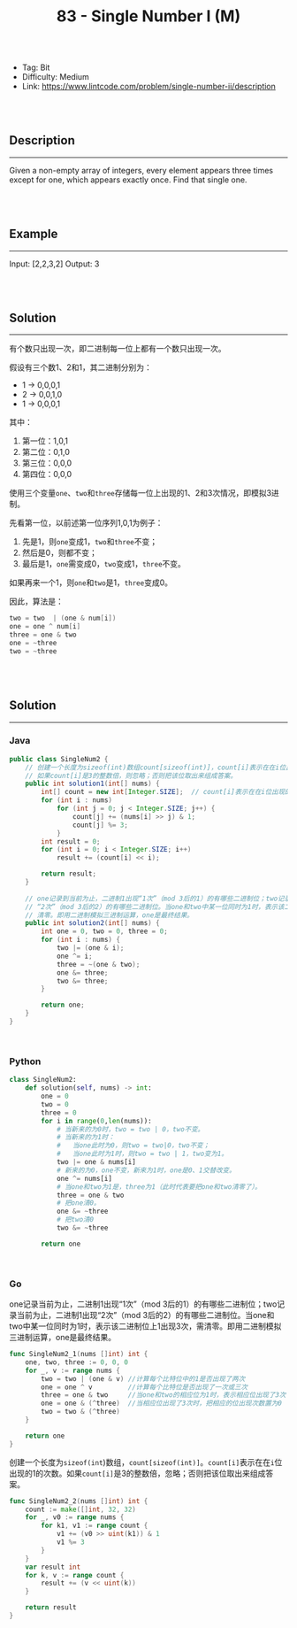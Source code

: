 # <center>83 - Single Number I (M)</center> 



<br></br>

* Tag: Bit
* Difficulty: Medium
* Link: https://www.lintcode.com/problem/single-number-ii/description

<br></br>



## Description
----
Given a non-empty array of integers, every element appears three times except for one, which appears exactly once. Find that single one.

<br></br>



## Example
----
Input: [2,2,3,2]
Output: 3

<br></br>



## Solution
----
有个数只出现一次，即二进制每一位上都有一个数只出现一次。

假设有三个数1、2和1，其二进制分别为：
* 1 -> 0,0,0,1
* 2 -> 0,0,1,0
* 1 -> 0,0,0,1

其中：
1. 第一位：1,0,1
2. 第二位：0,1,0
3. 第三位：0,0,0
4. 第四位：0,0,0

使用三个变量`one`、`two`和`three`存储每一位上出现的1、2和3次情况，即模拟3进制。

先看第一位，以前述第一位序列1,0,1为例子：
1. 先是1，则`one`变成1，`two`和`three`不变；
2. 然后是0，则都不变；
3. 最后是1，`one`需变成0，`two`变成1，`three`不变。

如果再来一个1，则`one`和`two`是1，`three`变成0。

因此，算法是：
```java
two = two  | (one & num[i])
one = one ^ num[i]
three = one & two
one = ~three
two = ~three
```

<br></br>



## Solution
----
### Java
```java
public class SingleNum2 {
	// 创建一个长度为sizeof(int)数组count[sizeof(int)]，count[i]表示在在i位出现的1的次数。
	// 如果count[i]是3的整数倍，则忽略；否则把该位取出来组成答案。
    public int solution1(int[] nums) {
        int[] count = new int[Integer.SIZE];  // count[i]表示在在i位出现的1的次数。
        for (int i : nums)
            for (int j = 0; j < Integer.SIZE; j++) {
                count[j] += (nums[i] >> j) & 1;
                count[j] %= 3;
            }
        int result = 0;
        for (int i = 0; i < Integer.SIZE; i++)
            result += (count[i] << i);

        return result;
    }
    
    // one记录到当前为止，二进制1出现“1次”（mod 3后的1）的有哪些二进制位；two记录当前为止，二进制1出现
    // “2次”（mod 3后的2）的有哪些二进制位。当one和two中某一位同时为1时，表示该二进制位上1出现3次，需
    // 清零。即用二进制模拟三进制运算，one是最终结果。
    public int solution2(int[] nums) {
    	int one = 0, two = 0, three = 0;
        for (int i : nums) {
            two |= (one & i);
            one ^= i;
            three = ~(one & two);
            one &= three;
            two &= three;
        }

        return one;
    }
}

```

<br>


### Python
```python
class SingleNum2:
    def solution(self, nums) -> int:
        one = 0
        two = 0
        three = 0
        for i in range(0,len(nums)):
            # 当新来的为0时，two = two | 0，two不变。
            # 当新来的为1时：
            #   当one此时为0，则two = two|0，two不变；
            #   当one此时为1时，则two = two | 1，two变为1。
            two |= one & nums[i]
            # 新来的为0，one不变，新来为1时，one是0、1交替改变。
            one ^= nums[i]
            # 当one和two为1是，three为1（此时代表要把one和two清零了）。
            three = one & two
            # 把one清0。
            one &= ~three
            # 把two清0
            two &= ~three

        return one
```

<br>


### Go
one记录当前为止，二进制1出现“1次”（mod 3后的1）的有哪些二进制位；two记录当前为止，二进制1出现“2次”（mod 3后的2）的有哪些二进制位。当one和two中某一位同时为1时，表示该二进制位上1出现3次，需清零。即用二进制模拟三进制运算，one是最终结果。
```go
func SingleNum2_1(nums []int) int {
	one, two, three := 0, 0, 0
	for _, v := range nums {
		two = two | (one & v) //计算每个比特位中的1是否出现了两次
		one = one ^ v         //计算每个比特位是否出现了一次或三次
		three = one & two     //当one和two的相应位为1时，表示相应位出现了3次
		one = one & (^three)  //当相应位出现了3次时，把相应的位出现次数置为0
		two = two & (^three)
	}

	return one
}
```

创建一个长度为`sizeof(int`)数组，`count[sizeof(int)]`。`count[i]`表示在在`i`位出现的1的次数。如果`count[i]`是3的整数倍，忽略；否则把该位取出来组成答案。
```go
func SingleNum2_2(nums []int) int {
	count := make([]int, 32, 32)
	for _, v0 := range nums {
		for k1, v1 := range count {
			v1 += (v0 >> uint(k1)) & 1
			v1 %= 3
		}
	}
	var result int
	for k, v := range count {
		result += (v << uint(k))
	}

	return result
}
```